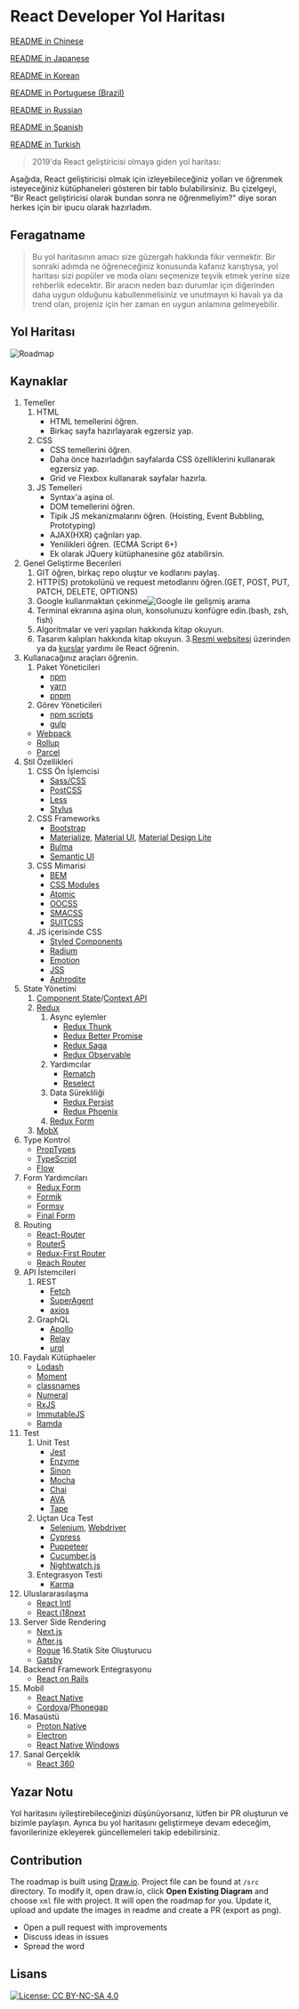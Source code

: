 # React Developer Yol Haritası

[README in Chinese](README-CN.md)

[README in Japanese](README-JA.md)

[README in Korean](README-KO.md)

[README in Portuguese (Brazil)](README-PTBR.md)

[README in Russian](README-RU.md)

[README in Spanish](README-ES.md)

[README in Turkish](README-TR.md)

> 2019'da React geliştiricisi olmaya giden yol haritası:

Aşağıda, React geliştiricisi olmak için izleyebileceğiniz yolları ve öğrenmek isteyeceğiniz kütüphaneleri gösteren bir tablo bulabilirsiniz. Bu çizelgeyi, "Bir React geliştiricisi olarak bundan sonra ne öğrenmeliyim?" diye soran herkes için bir ipucu olarak hazırladım.

## Feragatname
> Bu yol haritasının amacı size güzergah  hakkında  fikir vermektir. Bir sonraki adımda ne öğreneceğiniz konusunda kafanız karıştıysa, yol haritası sizi popüler ve moda olanı seçmenize teşvik etmek yerine size rehberlik edecektir. Bir aracın neden bazı durumlar için diğerinden daha uygun olduğunu kabullenmelisiniz ve unutmayın ki havalı ya da trend olan, projeniz için her zaman en uygun anlamına gelmeyebilir.
## Yol Haritası

![Roadmap](./roadmap-tr.png)

## Kaynaklar

1. Temeller
    1. HTML
        * HTML temellerini öğren.
        * Birkaç sayfa hazırlayarak egzersiz yap.
    2. CSS
        * CSS temellerini öğren.
        * Daha önce hazırladığın sayfalarda CSS özelliklerini kullanarak egzersiz yap.
        * Grid ve Flexbox kullanarak sayfalar hazırla.
    3. JS Temelleri
        * Syntax'a aşina ol.
        * DOM temellerini öğren.
        * Tipik JS mekanizmalarını öğren. (Hoisting, Event Bubbling, Prototyping)
        * AJAX(HXR) çağrıları yap.
        * Yenilikleri öğren. (ECMA Script 6+)
        * Ek olarak JQuery kütüphanesine göz atabilirsin.
2. Genel Geliştirme Becerileri
    1. GIT öğren, birkaç repo oluştur ve kodlarını paylaş.
    2. HTTP(S) protokolünü ve request metodlarını öğren.(GET, POST, PUT, PATCH, DELETE, OPTIONS)
    3. Google kullanmaktan çekinme![Google ile gelişmiş arama](http://www.powersearchingwithgoogle.com/)
    4. Terminal ekranına aşina olun, konsolunuzu konfügre edin.(bash, zsh, fish)
    5. Algoritmalar ve veri yapıları hakkında kitap okuyun.  
    6. Tasarım kalıpları hakkında kitap okuyun.
3.[Resmi websitesi](https://reactjs.org/tutorial/tutorial.html)  üzerinden ya da [kurslar](https://egghead.io/courses/the-beginner-s-guide-to-react) yardımı ile React öğrenin.
4. Kullanacağınız araçları öğrenin.
    1. Paket Yöneticileri
        * [npm](https://www.npmjs.com/)
        * [yarn](https://yarnpkg.com/lang/en/)
        * [pnpm](https://pnpm.js.org/)
    2. Görev Yöneticileri
        * [npm scripts](https://docs.npmjs.com/misc/scripts)
        * [gulp](https://gulpjs.com/)
    * [Webpack](https://webpack.js.org/)
    * [Rollup](https://rollupjs.org/guide/en)
    * [Parcel](https://parceljs.org/)
5. Stil Özellikleri
    1. CSS Ön İşlemcisi
        * [Sass/CSS](https://sass-lang.com/)
        * [PostCSS](https://postcss.org/)
        * [Less](http://lesscss.org/)
        * [Stylus](http://stylus-lang.com/)
    2. CSS Frameworks
        * [Bootstrap](https://getbootstrap.com/)
        * [Materialize](https://materializecss.com/), [Material UI](https://material-ui.com/), [Material Design Lite](https://getmdl.io/)
        * [Bulma](https://bulma.io/)
        * [Semantic UI](https://semantic-ui.com/)
    3. CSS Mimarisi
        * [BEM](http://getbem.com/)
        * [CSS Modules](https://github.com/css-modules/css-modules)
        * [Atomic](https://acss.io/)
        * [OOCSS](https://github.com/stubbornella/oocss/wiki)
        * [SMACSS](https://smacss.com/)
        * [SUITCSS](https://suitcss.github.io/)
    4. JS içerisinde CSS
        * [Styled Components](https://www.styled-components.com/)
        * [Radium](https://formidable.com/open-source/radium/)
        * [Emotion](https://emotion.sh/)
        * [JSS](http://cssinjs.org/)
        * [Aphrodite](https://github.com/Khan/aphrodite)
6. State Yönetimi
    1. [Component State](https://reactjs.org/docs/faq-state.html)/[Context API](https://reactjs.org/docs/context.html)
    2. [Redux](https://redux.js.org/)
        1. Async eylemler
            * [Redux Thunk](https://github.com/reduxjs/redux-thunk)
            * [Redux Better Promise](https://github.com/Lukasz-pluszczewski/redux-better-promise)
            * [Redux Saga](https://redux-saga.js.org/)
            * [Redux Observable](https://redux-observable.js.org)
        2. Yardımcılar
            * [Rematch](https://rematch.gitbooks.io/rematch/)
            * [Reselect](https://github.com/reduxjs/reselect)
        3. Data Sürekliliği
            * [Redux Persist](https://github.com/rt2zz/redux-persist)
            * [Redux Phoenix](https://github.com/adam-golab/redux-phoenix)
        4. [Redux Form](https://redux-form.com)
    3. [MobX](https://mobx.js.org/)
7. Type Kontrol
    * [PropTypes](https://reactjs.org/docs/typechecking-with-proptypes.html)
    * [TypeScript](https://www.typescriptlang.org/)
    * [Flow](https://flow.org/en/)
8. Form Yardımcıları
    * [Redux Form](https://redux-form.com)
    * [Formik](https://github.com/jaredpalmer/formik)
    * [Formsy](https://github.com/formsy/formsy-react)
    * [Final Form](https://github.com/final-form/final-form)
9. Routing
    * [React-Router](https://reacttraining.com/react-router/)
    * [Router5](https://router5.js.org/)
    * [Redux-First Router](https://github.com/faceyspacey/redux-first-router)
    * [Reach Router](https://reach.tech/router/)
10. API İstemcileri
    1. REST
        * [Fetch](https://developer.mozilla.org/en-US/docs/Web/API/Fetch_API)
        * [SuperAgent](https://visionmedia.github.io/superagent/)
        * [axios](https://github.com/axios/axios)
    2. GraphQL
        * [Apollo](https://www.apollographql.com/docs/react/)
        * [Relay](https://facebook.github.io/relay/)
        * [urql](https://github.com/FormidableLabs/urql)
12. Faydalı Kütüphaeler
    * [Lodash](https://lodash.com/)
    * [Moment](https://momentjs.com/)
    * [classnames](https://github.com/JedWatson/classnames)
    * [Numeral](http://numeraljs.com/)
    * [RxJS](http://reactivex.io/)
    * [ImmutableJS](https://facebook.github.io/immutable-js/)
    * [Ramda](https://ramdajs.com/)
13. Test
    1. Unit Test
        * [Jest](https://facebook.github.io/jest/)
        * [Enzyme](http://airbnb.io/enzyme/)
        * [Sinon](http://sinonjs.org/)
        * [Mocha](https://mochajs.org/)
        * [Chai](http://www.chaijs.com/)
        * [AVA](https://github.com/avajs/ava)
        * [Tape](https://github.com/substack/tape)
    2. Uçtan Uca Test
        * [Selenium](https://www.seleniumhq.org/), [Webdriver](http://webdriver.io/)
        * [Cypress](https://cypress.io/)
        * [Puppeteer](https://pptr.dev/)
        * [Cucumber.js](https://github.com/cucumber/cucumber-js)
        * [Nightwatch.js](http://nightwatchjs.org/)
    3. Entegrasyon Testi
        * [Karma](https://karma-runner.github.io/)
14. Uluslararasılaşma
    * [React Intl](https://github.com/yahoo/react-intl)
    * [React i18next](https://react.i18next.com/)
15. Server Side Rendering
    * [Next.js](https://nextjs.org/)
    * [After.js](https://github.com/jaredpalmer/after.js)
    * [Rogue](https://github.com/alidcastano/rogue.js)
16.Statik Site Oluşturucu
    * [Gatsby](https://www.gatsbyjs.org/)
17. Backend Framework Entegrasyonu
    * [React on Rails](https://shakacode.gitbooks.io/react-on-rails/content/)
18. Mobil
    * [React Native](https://facebook.github.io/react-native/)
    * [Cordova](https://cordova.apache.org/)/[Phonegap](https://phonegap.com/)
19. Masaüstü
    * [Proton Native](https://proton-native.js.org/)
    * [Electron](https://electronjs.org/)
    * [React Native Windows](https://github.com/Microsoft/react-native-windows)
20. Sanal Gerçeklik
    * [React 360](https://facebook.github.io/react-360/)

## Yazar Notu

Yol haritasını iyileştirebileceğinizi düşünüyorsanız, lütfen bir PR oluşturun ve bizimle paylaşın. Ayrıca bu yol haritasını geliştirmeye devam edeceğim, favorilerinize ekleyerek güncellemeleri takip edebilirsiniz.

## Contribution

The roadmap is built using [Draw.io](https://www.draw.io/). Project file can be found at `/src` directory. To modify it, open draw.io, click **Open Existing Diagram** and choose `xml` file with project. It will open the roadmap for you. Update it, upload and update the images in readme and create a PR (export as png).

- Open a pull request with improvements
- Discuss ideas in issues
- Spread the word

## Lisans

[![License: CC BY-NC-SA 4.0](https://img.shields.io/badge/License-CC%20BY--NC--SA%204.0-lightgrey.svg)](https://creativecommons.org/licenses/by-nc-sa/4.0/)
